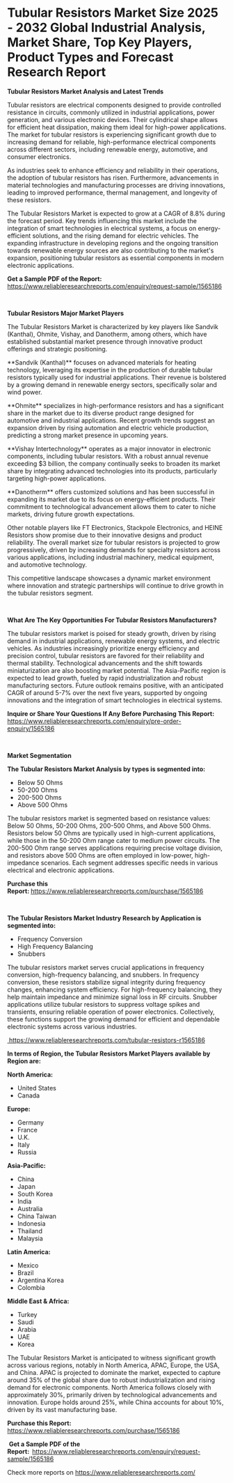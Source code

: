 <p><h1>Tubular Resistors Market Size 2025 - 2032 Global Industrial Analysis, Market Share, Top Key Players, Product Types and Forecast Research Report</h1></p><p><strong>Tubular Resistors Market Analysis and Latest Trends</strong></p>
<p><p>Tubular resistors are electrical components designed to provide controlled resistance in circuits, commonly utilized in industrial applications, power generation, and various electronic devices. Their cylindrical shape allows for efficient heat dissipation, making them ideal for high-power applications. The market for tubular resistors is experiencing significant growth due to increasing demand for reliable, high-performance electrical components across different sectors, including renewable energy, automotive, and consumer electronics.</p><p>As industries seek to enhance efficiency and reliability in their operations, the adoption of tubular resistors has risen. Furthermore, advancements in material technologies and manufacturing processes are driving innovations, leading to improved performance, thermal management, and longevity of these resistors.</p><p>The Tubular Resistors Market is expected to grow at a CAGR of 8.8% during the forecast period. Key trends influencing this market include the integration of smart technologies in electrical systems, a focus on energy-efficient solutions, and the rising demand for electric vehicles. The expanding infrastructure in developing regions and the ongoing transition towards renewable energy sources are also contributing to the market's expansion, positioning tubular resistors as essential components in modern electronic applications.</p></p>
<p><strong>Get a Sample PDF of the Report:&nbsp;</strong> <a href="https://www.reliableresearchreports.com/enquiry/request-sample/1565186?utm_campaign=2128&utm_medium=2&utm_source=Github&utm_content=ia&utm_term=10022025&utm_id=tubular-resistors">https://www.reliableresearchreports.com/enquiry/request-sample/1565186</a></p>
<p>&nbsp;</p>
<p><strong>Tubular Resistors Major Market Players</strong></p>
<p><p>The Tubular Resistors Market is characterized by key players like Sandvik (Kanthal), Ohmite, Vishay, and Danotherm, among others, which have established substantial market presence through innovative product offerings and strategic positioning. </p><p>**Sandvik (Kanthal)** focuses on advanced materials for heating technology, leveraging its expertise in the production of durable tubular resistors typically used for industrial applications. Their revenue is bolstered by a growing demand in renewable energy sectors, specifically solar and wind power.</p><p>**Ohmite** specializes in high-performance resistors and has a significant share in the market due to its diverse product range designed for automotive and industrial applications. Recent growth trends suggest an expansion driven by rising automation and electric vehicle production, predicting a strong market presence in upcoming years.</p><p>**Vishay Intertechnology** operates as a major innovator in electronic components, including tubular resistors. With a robust annual revenue exceeding $3 billion, the company continually seeks to broaden its market share by integrating advanced technologies into its products, particularly targeting high-power applications.</p><p>**Danotherm** offers customized solutions and has been successful in expanding its market due to its focus on energy-efficient products. Their commitment to technological advancement allows them to cater to niche markets, driving future growth expectations.</p><p>Other notable players like FT Electronics, Stackpole Electronics, and HEINE Resistors show promise due to their innovative designs and product reliability. The overall market size for tubular resistors is projected to grow progressively, driven by increasing demands for specialty resistors across various applications, including industrial machinery, medical equipment, and automotive technology.</p><p>This competitive landscape showcases a dynamic market environment where innovation and strategic partnerships will continue to drive growth in the tubular resistors segment.</p></p>
<p>&nbsp;</p>
<p><strong>What Are The Key Opportunities For Tubular Resistors Manufacturers?</strong></p>
<p><p>The tubular resistors market is poised for steady growth, driven by rising demand in industrial applications, renewable energy systems, and electric vehicles. As industries increasingly prioritize energy efficiency and precision control, tubular resistors are favored for their reliability and thermal stability. Technological advancements and the shift towards miniaturization are also boosting market potential. The Asia-Pacific region is expected to lead growth, fueled by rapid industrialization and robust manufacturing sectors. Future outlook remains positive, with an anticipated CAGR of around 5-7% over the next five years, supported by ongoing innovations and the integration of smart technologies in electrical systems.</p></p>
<p><strong>Inquire or Share Your Questions If Any Before Purchasing This Report:</strong> <a href="https://www.reliableresearchreports.com/enquiry/pre-order-enquiry/1565186?utm_campaign=2128&utm_medium=2&utm_source=Github&utm_content=ia&utm_term=10022025&utm_id=tubular-resistors">https://www.reliableresearchreports.com/enquiry/pre-order-enquiry/1565186</a></p>
<p>&nbsp;</p>
<p><strong>Market Segmentation</strong></p>
<p><strong>The Tubular Resistors Market Analysis by types is segmented into:</strong></p>
<p><ul><li>Below 50 Ohms</li><li>50-200 Ohms</li><li>200-500 Ohms</li><li>Above 500 Ohms</li></ul></p>
<p><p>The tubular resistors market is segmented based on resistance values: Below 50 Ohms, 50-200 Ohms, 200-500 Ohms, and Above 500 Ohms. Resistors below 50 Ohms are typically used in high-current applications, while those in the 50-200 Ohm range cater to medium power circuits. The 200-500 Ohm range serves applications requiring precise voltage division, and resistors above 500 Ohms are often employed in low-power, high-impedance scenarios. Each segment addresses specific needs in various electrical and electronic applications.</p></p>
<p><strong>Purchase this Report:&nbsp;</strong><a href="https://www.reliableresearchreports.com/purchase/1565186?utm_campaign=2128&utm_medium=2&utm_source=Github&utm_content=ia&utm_term=10022025&utm_id=tubular-resistors">https://www.reliableresearchreports.com/purchase/1565186</a></p>
<p>&nbsp;</p>
<p><strong>The Tubular Resistors Market Industry Research by Application is segmented into:</strong></p>
<p><ul><li>Frequency Conversion</li><li>High Frequency Balancing</li><li>Snubbers</li></ul></p>
<p><p>The tubular resistors market serves crucial applications in frequency conversion, high-frequency balancing, and snubbers. In frequency conversion, these resistors stabilize signal integrity during frequency changes, enhancing system efficiency. For high-frequency balancing, they help maintain impedance and minimize signal loss in RF circuits. Snubber applications utilize tubular resistors to suppress voltage spikes and transients, ensuring reliable operation of power electronics. Collectively, these functions support the growing demand for efficient and dependable electronic systems across various industries.</p></p>
<p><a href="https://www.reliableresearchreports.com/tubular-resistors-r1565186?utm_campaign=2128&utm_medium=2&utm_source=Github&utm_content=ia&utm_term=10022025&utm_id=tubular-resistors">&nbsp;https://www.reliableresearchreports.com/tubular-resistors-r1565186</a></p>
<p><strong>In terms of Region, the Tubular Resistors Market Players available by Region are:</strong></p>
<p>
    <p> <strong> North America: </strong>
        <ul>
            <li>United States</li>
            <li>Canada</li>
        </ul>
        </p> 
    <p> <strong> Europe: </strong>
        <ul>
            <li>Germany</li>
            <li>France</li>
            <li>U.K.</li>
            <li>Italy</li>
            <li>Russia</li>
        </ul>
        </p> 
    <p> <strong> Asia-Pacific: </strong>
        <ul>
            <li>China</li>
            <li>Japan</li>
            <li>South Korea</li>
            <li>India</li>
            <li>Australia</li>
            <li>China Taiwan</li>
            <li>Indonesia</li>
            <li>Thailand</li>
            <li>Malaysia</li>
        </ul>
        </p> 
    <p> <strong> Latin America: </strong>
        <ul>
            <li>Mexico</li>
            <li>Brazil</li>
            <li>Argentina Korea</li>
            <li>Colombia</li>
        </ul>
        </p> 
    <p> <strong> Middle East & Africa: </strong>
        <ul>
            <li>Turkey</li>
            <li>Saudi</li>
            <li>Arabia</li>
            <li>UAE</li>
            <li>Korea</li>
        </ul>
    </p>
    </p>
<p><p>The Tubular Resistors Market is anticipated to witness significant growth across various regions, notably in North America, APAC, Europe, the USA, and China. APAC is projected to dominate the market, expected to capture around 35% of the global share due to robust industrialization and rising demand for electronic components. North America follows closely with approximately 30%, primarily driven by technological advancements and innovation. Europe holds around 25%, while China accounts for about 10%, driven by its vast manufacturing base.</p></p>
<p><strong>Purchase this Report: </strong><a href="https://www.reliableresearchreports.com/purchase/1565186?utm_campaign=2128&utm_medium=2&utm_source=Github&utm_content=ia&utm_term=10022025&utm_id=tubular-resistors">https://www.reliableresearchreports.com/purchase/1565186</a></p>
<p>&nbsp;<strong>Get a Sample PDF of the Report:&nbsp;&nbsp;</strong><a href="https://www.reliableresearchreports.com/enquiry/request-sample/1565186?utm_campaign=2128&utm_medium=2&utm_source=Github&utm_content=ia&utm_term=10022025&utm_id=tubular-resistors">https://www.reliableresearchreports.com/enquiry/request-sample/1565186</a></p>
<p><strong></strong></p>
<p>Check more reports on <a href="https://www.reliableresearchreports.com/?utm_campaign=2128&utm_medium=2&utm_source=Github&utm_content=ia&utm_term=10022025&utm_id=tubular-resistors">https://www.reliableresearchreports.com/</a></p>